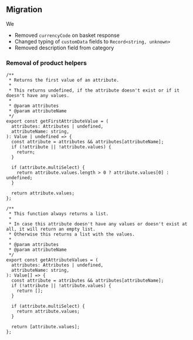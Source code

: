 ## Migration

We

- Removed `currencyCode` on basket response
- Changed typing of `customData` fields to `Record<string, unknown>`
- Removed description field from category

### Removal of product helpers

```
/**
 * Returns the first value of an attribute.
 *
 * This returns undefined, if the attribute doesn't exist or if it doesn't have any values.
 *
 * @param attributes
 * @param attributeName
 */
export const getFirstAttributeValue = (
  attributes: Attributes | undefined,
  attributeName: string,
): Value | undefined => {
  const attribute = attributes && attributes[attributeName];
  if (!attribute || !attribute.values) {
    return;
  }

  if (attribute.multiSelect) {
    return attribute.values.length > 0 ? attribute.values[0] : undefined;
  }

  return attribute.values;
};

/**
 * This function always returns a list.
 *
 * In case this attribute doesn't have any values or doesn't exist at all, it will return an empty list.
 * Otherwise this returns a list with the values.
 *
 * @param attributes
 * @param attributeName
 */
export const getAttributeValues = (
  attributes: Attributes | undefined,
  attributeName: string,
): Value[] => {
  const attribute = attributes && attributes[attributeName];
  if (!attribute || !attribute.values) {
    return [];
  }

  if (attribute.multiSelect) {
    return attribute.values;
  }

  return [attribute.values];
};
```
